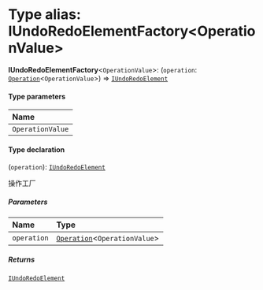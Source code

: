 # Type alias: IUndoRedoElementFactory\<OperationValue>

**IUndoRedoElementFactory**<`OperationValue`>: (`operation`: [`Operation`](/auto-docs/history/interfaces/Operation.md)<`OperationValue`>) => [`IUndoRedoElement`](/auto-docs/history/interfaces/IUndoRedoElement.md)

#### Type parameters

| Name |
| :------ |
| `OperationValue` |

#### Type declaration

(`operation`): [`IUndoRedoElement`](/auto-docs/history/interfaces/IUndoRedoElement.md)

操作工厂

##### Parameters

| Name | Type |
| :------ | :------ |
| `operation` | [`Operation`](/auto-docs/history/interfaces/Operation.md)<`OperationValue`> |

##### Returns

[`IUndoRedoElement`](/auto-docs/history/interfaces/IUndoRedoElement.md)

